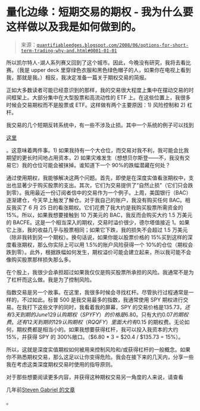 <!--yml

分类：未分类

日期：2024-05-18 08:14:25

-->

# 量化边缘：短期交易的期权 - 我为什么要这样做以及我是如何做到的。

> 来源：[`quantifiableedges.blogspot.com/2008/06/options-for-short-term-trading-why-and.html#0001-01-01`](http://quantifiableedges.blogspot.com/2008/06/options-for-short-term-trading-why-and.html#0001-01-01)

所以凯尔特人-湖人系列赛又回到了这个城市。因此，今晚没有研究，我将去看比赛。（我是 upper deck 里穿绿色衣服和黑色绿色帽子的人，如果你在电视上看到我，那就是我。）相反，我决定准备一篇关于期权交易的简报。

正如大多数读者可能已经意识到的那样，我的交易很大程度上集中在摆动交易的时间框架上。大部分集中在大型股票和高流动性的 ETF 上。在这些位置上，我很多时候会交易期权而不是股票或 ETF。这样做有两个主要原因：1) 风险控制和 2) 杠杆。

我交易的几个短期反转系统中，有一些不涉及止损。其中一个系统的例子可以找到

[这里](http://quantifiableedges.blogspot.com/2008/05/subscriber-letter-time-stretch-system.html)

。这意味着两件事。1) 如果我持有一个大仓位，而交易对我不利，我可能会比我期望的更长时间地占用资本，2) 如果灾难发生（想想贝尔斯登——不，我没有交易它）我的仓位可能会被抹掉。谁知道下一个 90%的跌幅潜藏在何处？

通过使用期权，我能够解决这两个问题。首先，即使是在深度实值看涨期权中，支出也显著少于购买股票的支出。其次，它们为交易提供了“自然止损”（它们只会跌到零）。我用最近一份订阅者信中的交易作为一个例子。上周，美国银行（BAC）逐渐建仓，今天早上触发了解仓。对于我自己的账户，我没有购买任何 BAC。相反我买了 6 月 25 日的看涨期权。它们花费了我大约是我购买股票所需资金的 15%。所以，如果我想要接触到 10 万美元的 BAC，我反而会购买大约 1.5 万美元的 BACFE。这是一个相当深入的期权，交易时溢价很少，德尔塔值接近 1。如果它上涨，我的收益几乎与股票相同；如果它下跌，我的损失不会超过 1.5 万美元（除非我转到另一个期权）。换句话说，如果你能以股票价格的 15%买到这样的深度看涨期权，那么你实际上可以用 1.5%的账户风险获得一个 10%的仓位（期权会跌到零）。此外，根据跌幅如何发生，期权溢价可能会建立起来，所以我可能不会像购买股票那样损失那么多。

在个股上，我很少会承担超过如果我仅仅是购买股票所承担的风险。我通常不是为了杠杆而这么做。我是为了控制风险。

指数交易是另一个故事。在这里，我很多时候会寻找杠杆。尽管执行过程通常是一样的，不过如此。标普 500 是我交易最多的指数，我通常使用 SPY 期权进行交易。在我打下这些文字的同时，我看着我的屏幕，SPY 的交易价格是$135.73，还有 3 天到期的 June 129 认购期权（SPYFY）的价格是$6.80。只有大约$0.07 的期权费。还有 12 天到期的 129 认购期权（RQQFY）里面大约有$0.15 的期权费。无论如何，期权费都是相当小的。如果我想要获得杠杆，我可以投入我资本的大约 15%，并获得 SPY 的 300%敞口。（$6.80 * 3 = $20.4 / $135.73 = 15%）。

所以，这就是深度实值期权如何被用来控制风险和/或获得杠杆的一般概念。如果你不熟悉期权交易，那么这足以让你变得危险。我会在接下来的几天内，分享一些我在考虑这类深度期权交易时使用的指导原则。

对于那些想要阅读更多内容，并获得这种期权交易另一角度的人来说，请查看

几年前[Steven Gabriel 的文章](http://www.themoneyblogs.com/steve/my.blog/how-i-use-options-to-enhance-my-trading-performance.html)

。
